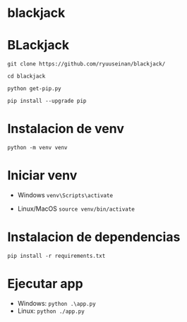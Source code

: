 # blackjack

# BLackjack

`git clone https://github.com/ryuuseinan/blackjack/`

`cd blackjack`

`python get-pip.py`

`pip install --upgrade pip`

# Instalacion de venv
`python -m venv venv`

# Iniciar venv
+ Windows
`venv\Scripts\activate`

+ Linux/MacOS
`source venv/bin/activate`

# Instalacion de dependencias
`pip install -r requirements.txt`

# Ejecutar app
+ Windows: 
`python .\app.py`
+ Linux: 
`python ./app.py`
